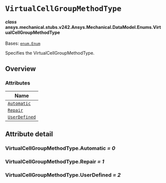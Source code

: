 # `VirtualCellGroupMethodType`

<a id="ansys.mechanical.stubs.v242.Ansys.Mechanical.DataModel.Enums.VirtualCellGroupMethodType"></a>

#### *class* ansys.mechanical.stubs.v242.Ansys.Mechanical.DataModel.Enums.VirtualCellGroupMethodType

Bases: [`enum.Enum`](https://docs.python.org/3/library/enum.html#enum.Enum)

Specifies the VirtualCellGroupMethodType.

<!-- !! processed by numpydoc !! -->

<a id="overview"></a>

## Overview

### Attributes

| Name |
| -------------------------------------------------------------------------------------------------------------------------------------------- |
| [`Automatic`](#VirtualCellGroupMethodType.Automatic) |
| [`Repair`](#VirtualCellGroupMethodType.Repair) |
| [`UserDefined`](#VirtualCellGroupMethodType.UserDefined) |

<a id="attribute-detail"></a>

## Attribute detail

<a id="VirtualCellGroupMethodType.Automatic"></a>

### VirtualCellGroupMethodType.Automatic *= 0*

<a id="VirtualCellGroupMethodType.Repair"></a>

### VirtualCellGroupMethodType.Repair *= 1*

<a id="VirtualCellGroupMethodType.UserDefined"></a>

### VirtualCellGroupMethodType.UserDefined *= 2*


